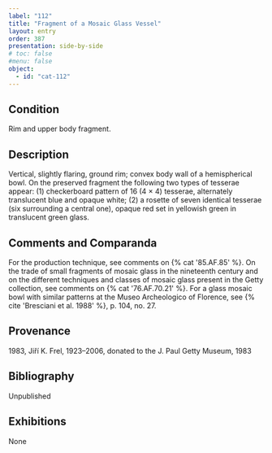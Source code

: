 ```yaml
---
label: "112"
title: "Fragment of a Mosaic Glass Vessel"
layout: entry
order: 387
presentation: side-by-side
# toc: false
#menu: false 
object:
  - id: "cat-112"
---
```


## Condition

Rim and upper body fragment.

## Description

Vertical, slightly flaring, ground rim; convex body wall of a hemispherical bowl. On the preserved fragment the following two types of tesserae appear: (1) checkerboard pattern of 16 (4 × 4) tesserae, alternately translucent blue and opaque white; (2) a rosette of seven identical tesserae (six surrounding a central one), opaque red set in yellowish green in translucent green glass.

## Comments and Comparanda

For the production technique, see comments on {% cat '85.AF.85' %}. On the trade of small fragments of mosaic glass in the nineteenth century and on the different techniques and classes of mosaic glass present in the Getty collection, see comments on {% cat '76.AF.70.21' %}. For a glass mosaic bowl with similar patterns at the Museo Archeologico of Florence, see {% cite 'Bresciani et al. 1988' %}, p. 104, no. 27.

## Provenance

1983, Jiří K. Frel, 1923–2006, donated to the J. Paul Getty Museum, 1983

## Bibliography

Unpublished

## Exhibitions

None